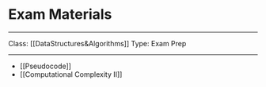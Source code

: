 # Exam Materials
___
Class: [[DataStructures&Algorithms]]
Type: Exam Prep
___
- [[Pseudocode]]
- [[Computational Complexity II]]